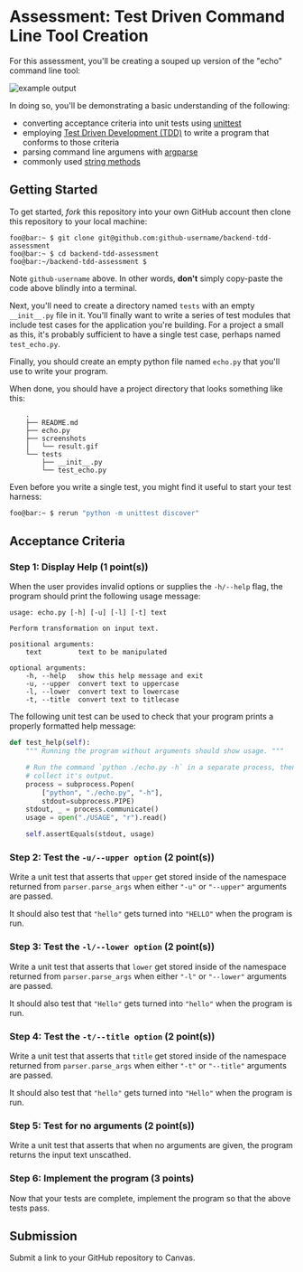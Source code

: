 # Assessment: Test Driven Command Line Tool Creation

For this assessment, you'll be creating a souped up version of the "echo"
command line tool:

![example output](screenshots/result.gif)

In doing so, you'll be demonstrating a basic understanding of the following:

- converting acceptance criteria into unit tests using
  [unittest](https://docs.python.org/2.7/library/unittest.html)
- employing [Test Driven Development (TDD)](https://medium.freecodecamp.org/learning-to-test-with-python-997ace2d8abe) to write a program that conforms to those criteria
- parsing command line argumens with [argparse](https://docs.python.org/2.7/howto/argparse.html#id1)
- commonly used [string methods](https://docs.python.org/2/library/stdtypes.html#string-methods)

## Getting Started
To get started, _fork_ this repository into your own GitHub account then clone
this repository to your local machine:

```console
foo@bar:~ $ git clone git@github.com:github-username/backend-tdd-assessment
foo@bar:~ $ cd backend-tdd-assessment
foo@bar:~/backend-tdd-assessment $
```

Note `github-username` above. In other words, __don't__ simply copy-paste the
code above blindly into a terminal. 

Next, you'll need to create a directory named `tests` with an empty
`__init__.py` file in it. You'll finally want to write a series of test modules
that include test cases for the application you're building. For a project a small as this,
it's probably sufficient to have a single test case, perhaps named `test_echo.py`.

Finally, you should create an empty python file named `echo.py` that you'll
use to write your program.

When done, you should have a project directory that looks something like this:

        .
        ├── README.md
        ├── echo.py
        ├── screenshots
        │   └── result.gif
        └── tests
            ├── __init__.py
            └── test_echo.py

Even before you write a single test, you might find it useful to start your test harness:

```bash
foo@bar:~ $ rerun "python -m unittest discover"
```

## Acceptance Criteria

### Step 1: Display Help (1 point(s))
When the user provides invalid options or supplies the `-h/--help` flag, the
program should print the following usage message:

    usage: echo.py [-h] [-u] [-l] [-t] text

    Perform transformation on input text.

    positional arguments:
        text         text to be manipulated

    optional arguments:
        -h, --help   show this help message and exit
        -u, --upper  convert text to uppercase
        -l, --lower  convert text to lowercase
        -t, --title  convert text to titlecase

The following unit test can be used to check that your program prints a properly formatted help message:

```python
def test_help(self):
    """ Running the program without arguments should show usage. """

    # Run the command `python ./echo.py -h` in a separate process, then
    # collect it's output.
    process = subprocess.Popen(
        ["python", "./echo.py", "-h"],
        stdout=subprocess.PIPE)
    stdout, _ = process.communicate()
    usage = open("./USAGE", "r").read()

    self.assertEquals(stdout, usage)
```

### Step 2: Test the `-u/--upper option` (2 point(s))
Write a unit test that asserts that `upper` get stored inside of the
namespace returned from `parser.parse_args` when either `"-u"` or `"--upper"`
arguments are passed.

It should also test that `"hello"` gets turned into `"HELLO"` when the
program is run.

### Step 3: Test the `-l/--lower option` (2 point(s))
Write a unit test that asserts that `lower` get stored inside of the
namespace returned from `parser.parse_args` when either `"-l"` or `"--lower"`
arguments are passed.

It should also test that `"Hello"` gets turned into `"hello"` when the
program is run.

### Step 4: Test the `-t/--title option` (2 point(s))
Write a unit test that asserts that `title` get stored inside of the
namespace returned from `parser.parse_args` when either `"-t"` or `"--title"`
arguments are passed.

It should also test that `"hello"` gets turned into `"Hello"` when the
program is run.

### Step 5: Test for no arguments (2 point(s))
Write a unit test that asserts that when no arguments are given, the program
returns the input text unscathed.

### Step 6: Implement the program (3 points)
Now that your tests are complete, implement the program so that the above
tests pass.

## Submission

Submit a link to your GitHub repository to Canvas.
